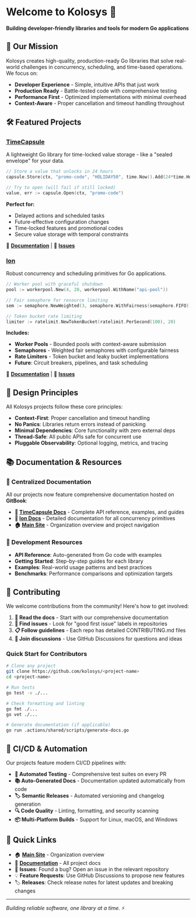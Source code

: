 # Welcome to Kolosys 🚀

**Building developer-friendly libraries and tools for modern Go applications**

## 🎯 Our Mission

Kolosys creates high-quality, production-ready Go libraries that solve real-world challenges in concurrency, scheduling, and time-based operations. We focus on:

- **Developer Experience** - Simple, intuitive APIs that just work
- **Production Ready** - Battle-tested code with comprehensive testing
- **Performance First** - Optimized implementations with minimal overhead
- **Context-Aware** - Proper cancellation and timeout handling throughout

## 🛠️ Featured Projects

### [TimeCapsule](https://github.com/kolosys/timecapsule)

A lightweight Go library for time-locked value storage - like a "sealed envelope" for your data.

```go
// Store a value that unlocks in 24 hours
capsule.Store(ctx, "promo-code", "HOLIDAY50", time.Now().Add(24*time.Hour))

// Try to open (will fail if still locked)
value, err := capsule.Open(ctx, "promo-code")
```

**Perfect for:**

- Delayed actions and scheduled tasks
- Future-effective configuration changes
- Time-locked features and promotional codes
- Secure value storage with temporal constraints

📖 **[Documentation](https://docs.kolosys.com/timecapsule)** | 🐛 **[Issues](https://github.com/kolosys/timecapsule/issues)**

### [Ion](https://github.com/kolosys/ion)

Robust concurrency and scheduling primitives for Go applications.

```go
// Worker pool with graceful shutdown
pool := workerpool.New(4, 20, workerpool.WithName("api-pool"))

// Fair semaphore for resource limiting
sem := semaphore.NewWeighted(3, semaphore.WithFairness(semaphore.FIFO))

// Token bucket rate limiting
limiter := ratelimit.NewTokenBucket(ratelimit.PerSecond(100), 20)
```

**Includes:**

- **Worker Pools** - Bounded pools with context-aware submission
- **Semaphores** - Weighted fair semaphores with configurable fairness
- **Rate Limiters** - Token bucket and leaky bucket implementations
- **Future**: Circuit breakers, pipelines, and task scheduling

📖 **[Documentation](https://docs.kolosys.com/ion)** | 🐛 **[Issues](https://github.com/kolosys/ion/issues)**

## 🌟 Design Principles

All Kolosys projects follow these core principles:

- **Context-First**: Proper cancellation and timeout handling
- **No Panics**: Libraries return errors instead of panicking
- **Minimal Dependencies**: Core functionality with zero external deps
- **Thread-Safe**: All public APIs safe for concurrent use
- **Pluggable Observability**: Optional logging, metrics, and tracing

## 📚 Documentation & Resources

### 🎯 Centralized Documentation

All our projects now feature comprehensive documentation hosted on **GitBook**:

- **📖 [TimeCapsule Docs](https://docs.kolosys.com/timecapsule)** - Complete API reference, examples, and guides
- **📖 [Ion Docs](https://docs.kolosys.com/ion)** - Detailed documentation for all concurrency primitives
- **🏠 [Main Site](https://docs.kolosys.com)** - Organization overview and project navigation

### 🔧 Development Resources

- **API Reference**: Auto-generated from Go code with examples
- **Getting Started**: Step-by-step guides for each library
- **Examples**: Real-world usage patterns and best practices
- **Benchmarks**: Performance comparisons and optimization targets

## 🤝 Contributing

We welcome contributions from the community! Here's how to get involved:

1. **📖 Read the docs** - Start with our comprehensive documentation
2. **🐛 Find issues** - Look for "good first issue" labels in repositories
3. **📋 Follow guidelines** - Each repo has detailed CONTRIBUTING.md files
4. **💬 Join discussions** - Use GitHub Discussions for questions and ideas

### Quick Start for Contributors

```bash
# Clone any project
git clone https://github.com/kolosys/<project-name>
cd <project-name>

# Run tests
go test -v ./...

# Check formatting and linting
go fmt ./...
go vet ./...

# Generate documentation (if applicable)
go run .actions/shared/scripts/generate-docs.go
```

## 🚀 CI/CD & Automation

Our projects feature modern CI/CD pipelines with:

- **🔄 Automated Testing** - Comprehensive test suites on every PR
- **📚 Auto-Generated Docs** - Documentation updated automatically from code
- **🏷️ Semantic Releases** - Automated versioning and changelog generation
- **🔍 Code Quality** - Linting, formatting, and security scanning
- **📦 Multi-Platform Builds** - Support for Linux, macOS, and Windows

## 🔗 Quick Links

- 🏠 **[Main Site](https://docs.kolosys.com)** - Organization overview
- 📖 **[Documentation](https://docs.kolosys.com)** - All project docs
- 🐛 **Issues**: Found a bug? Open an issue in the relevant repository
- 💡 **Feature Requests**: Use GitHub Discussions to propose new features
- 🏷️ **Releases**: Check release notes for latest updates and breaking changes

---

_Building reliable software, one library at a time._ ⚡
